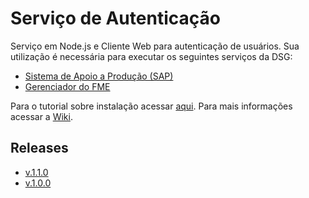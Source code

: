 ﻿# Serviço de Autenticação

Serviço em Node.js e Cliente Web para autenticação de usuários. Sua utilização é necessária para executar os seguintes serviços da DSG:

- [Sistema de Apoio a Produção (SAP)](https://github.com/1cgeo/sap)
- [Gerenciador do FME](https://github.com/1cgeo/gerenciador_fme)

Para o tutorial sobre instalação acessar [aqui](https://github.com/dsgoficial/servico_autenticacao/wiki/Instala%C3%A7%C3%A3o).
Para mais informações acessar a [Wiki](https://github.com/1cgeo/auth_server/wiki).

## Releases
- [v.1.1.0](https://github.com/1cgeo/auth_server/releases/tag/v.1.1.0)
- [v.1.0.0](https://github.com/1cgeo/auth_server/releases/tag/v.1.0.0)
